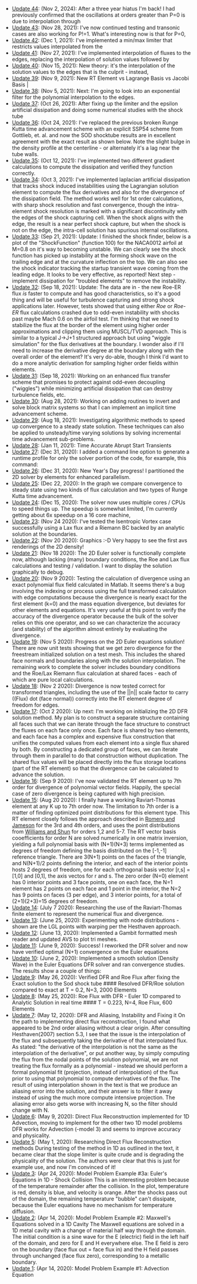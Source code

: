 - [Update 44](./NOTES/Update_44.md): (Nov 2, 2024): After a three year hiatus I'm back! I had previously confirmed that the oscillations at orders greater than P=0 is due to interpolation through
- [Update 43](./NOTES/Update_43.md): (Nov 28, 2021): I've now continued testing and transonic cases are also working for P!=1. What's interesting now is that for P=0,
- [Update 42](./NOTES/Update_42.md): (Dec 1, 2021): I've implemented a min/max limiter that restricts values interpolated from the
- [Update 41](./NOTES/Update_41.md): (Nov 27, 2021): I've implemented interpolation of fluxes to the edges, replacing the interpolation of solution values followed by
- [Update 40](./NOTES/Update_40.md): (Nov 15, 2021): New theory: it's the interpolation of the solution values to the edges that is the culprit - instead,
- [Update 39](./NOTES/Update_39.md): (Nov 9, 2021): New RT Element vs Lagrange Basis vs Jacobi Basis |
- [Update 38](./NOTES/Update_38.md): (Nov 5, 2021): Next: I'm going to look into an exponential filter for the polynomial interpolation to the edges.
- [Update 37](./NOTES/Update_37.md): (Oct 26, 2021): After fixing up the limiter and the epsilon artificial dissipation and doing some numerical studies with the shock tube
- [Update 36](./NOTES/Update_36.md): (Oct 24, 2021): I've replaced the previous broken Runge Kutta time advancement scheme with an explicit SSP54 scheme from Gottlieb, et. al. and now the SOD shocktube results are in excellent agreement with the exact result as shown below. Note the slight bulge in the density profile at the centerline - or alternately it's a lag near the tube walls.
- [Update 35](./NOTES/Update_35.md): (Oct 12, 2021): I've implemented two different gradient calculations to compute the dissipation and verified they function correctly.
- [Update 34](./NOTES/Update_34.md): (Oct 3, 2021): I've implemented laplacian artificial dissipation that tracks shock induced instabilities using the Lagrangian solution element to compute the flux derivatives and also for the divergence of the dissipation field. The method works well for 1st order calculations, with sharp shock resolution and fast convergence, though the intra-element shock resolution is marked with a significant discontinuity with the edges of the shock capturing cell. When the shock aligns with the edge, the result is a near perfect shock capture, but when the shock is not on the edge, the intra-cell solution has spurious internal oscillations.
- [Update 33](./NOTES/Update_33.md): (Sep 21, 2021): Update: I finished the shock finder, below is a plot of the "ShockFunction" (function 100) for the NACA0012 airfoil at M=0.8 on it's way to becoming unstable. We can clearly see the shock function has picked up instability at the forming shock wave on the trailing edge and at the curvature inflection on the top. We can also see the shock indicator tracking the startup transient wave coming from the leading edge. It looks to be very effective, as reported! Next step - implement dissipation for "troubled elements" to remove the instability.
- [Update 32](./NOTES/Update_32.md): (Sep 18, 2021): Update: The data are in - the new Roe-ER flux *is* faster to compute and has good characteristics, so it's a good thing  and will be useful for turbulence capturing and strong shock applications later. However, tests showed that using either *Roe* or *Roe-ER* flux calculations crashed due to odd-even instability with shocks past maybe Mach 0.6 on the airfoil test. I'm thinking that we need to stabilize the flux at the border of the element using higher order approximations and clipping them using MUSCL/TVD approach. This is similar to a typical J->J+1 structured approach but using "wiggle simulation" for the flux derivatives at the boundary. I wonder also if I'll need to increase the derivative degree at the boundary along with the overall order of the element? It's very do-able, though I think I'd want to do a more analytic derivation for sampling higher order fields within elements.
- [Update 31](./NOTES/Update_31.md): (Sep 18, 2021): Working on an enhanced flux transfer scheme that promises to protect against odd-even decoupling ("wiggles") while minimizing artificial dissipation that can destroy turbulence fields, etc.
- [Update 30](./NOTES/Update_30.md): (Aug 28, 2021): Working on adding routines to invert and solve block matrix systems so that I can implement an implicit time advancement scheme.
- [Update 29](./NOTES/Update_29.md): (Aug 18, 2021): Investigating algorithmic methods to speed up convergence to a steady state solution. These techniques can also be applied to unsteady/time varying solutions by solving incremental time advancement sub-problems.
- [Update 28](./NOTES/Update_28.md): (Jan 11, 2021): Time Accurate Abrupt Start Transients
- [Update 27](./NOTES/Update_27.md): (Dec 31, 2020): I added a command line option to generate a runtime profile for only the solver portion of the code, for example, this command:
- [Update 26](./NOTES/Update_26.md): (Dec 31, 2020): New Year's Day progress! I partitioned the 2D solver by elements for enhanced parallelism.
- [Update 25](./NOTES/Update_25.md): (Dec 22, 2020): In the graph we compare convergence to steady state using two kinds of flux calculation and two types of Runge Kutta time advancement.
- [Update 24](./NOTES/Update_24.md): (Dec 15, 2020): The solver now uses multiple cores / CPUs to speed things up. The speedup is somewhat limited, I'm currently getting about 6x speedup on a 16 core machine,
- [Update 23](./NOTES/Update_23.md): (Nov 24 2020): I've tested the Isentropic Vortex case successfully using a Lax flux and a Riemann BC backed by an analytic solution at the boundaries.
- [Update 22](./NOTES/Update_22.md): (Nov 20 2020): Graphics :-D Very happy to see the first avs renderings of the 2D density!
- [Update 21](./NOTES/Update_21.md): (Nov 18 2020): The 2D Euler solver is functionally complete now, although lacking (many) boundary conditions, the Roe and Lax flux calculations and testing / validation. I want to display the solution graphically to debug.
- [Update 20](./NOTES/Update_20.md): (Nov 9 2020): Testing the calculation of divergence using an exact polynomial flux field calculated in Matlab. It seems there's a bug involving the indexing or process using the full transformed calculation with edge computations because the divergence is nearly exact for the first element (k=0) and the mass equation divergence, but deviates for other elements and equations. It's very useful at this point to verify the accuracy of the divergence operator because the bulk of the solver relies on this one operator, and so we can characterize the accuracy (and stability) of the algorithm almost entirely by evaluating the divergence.
- [Update 19](./NOTES/Update_19.md): (Nov 5 2020): Progress on the 2D Euler equations solution! There are now unit tests showing that we get zero divergence for the freestream initialized solution on a test mesh. This includes the shared face normals and boundaries along with the solution interpolation. The remaining work to complete the solver includes boundary conditions and the Roe/Lax Riemann flux calculation at shared faces - each of which are pure local calculations.
- [Update 18](./NOTES/Update_18.md): (Nov 2 2020): Divergence is now tested correct for transformed triangles, including the use of the ||n|| scale factor to carry ((Flux) dot (face normal)) correctly into the RT element degree of freedom for edges.
- [Update 17](./NOTES/Update_17.md): (Oct 2 2020): Up next: I'm working on initializing the 2D DFR solution method. My plan is to construct a separate structure containing all faces such that we can iterate through the face structure to construct the fluxes on each face only once. Each face is shared by two elements, and each face has a complex and expensive flux construction that unifies the computed values from each element into a single flux shared by both. By constructing a dedicated group of faces, we can iterate through them in parallel to do that construction without duplication. The shared flux values will be placed directly into the flux storage locations (part of the RT element) so that the divergence can be calculated to advance the solution.
- [Update 16](./NOTES/Update_16.md): (Sep 9 2020): I've now validated the RT element up to 7th order for divergence of polynomial vector fields. Happily, the special case of zero divergence is being captured with high precision.
- [Update 15](./NOTES/Update_15.md): (Aug 20 2020): I finally have a working Raviart-Thomas element at any K up to 7th order now. The limitation to 7th order is a matter of finding optimized point distributions for this element type. This RT element closely follows the approach described in [Romero and Jameson](https://github.com/Notargets/gocfd/blob/master/research/convergence_and_fluxes/DFR/romero_jsc_2017.pdf) for the 3rd and 4th orders, and uses the point distributions from [Williams and Shun](https://github.com/Notargets/gocfd/blob/master/research/convergence_and_fluxes/DFR/williams-shun-jameson-quadrature.pdf) for orders 1,2 and 5-7. The RT vector basis cooefficients for order N are solved numerically in one matrix inversion, yielding a full polynomial basis with (N+1)(N+3) terms implemented as degrees of freedom defining the basis distributed on the [-1,-1] reference triangle. There are 3(N+1) points on the faces of the triangle, and N(N+1)/2 points defining the interior, and each of the interior points hosts 2 degrees of freedom, one for each orthogonal basis vector [r,s] = [1,0] and [0,1], the axis vectos for r and s. The zero order (N=0) element has 0 interior points and 3 face points, one on each face, the N=1 element has 2 points on each face and 1 point in the interior, the N=2 has 9 points on faces (3 per edge), and 3 interior points, for a total of (2+1)(2+3)=15 degrees of freedom.
- [Update 14](./NOTES/Update_14.md): (July 7 2020): Researching the use of the Raviart-Thomas finite element to represent the numerical flux and divergence.
- [Update 13](./NOTES/Update_13.md): (June 25, 2020): Experimenting with node distributions - shown are the LGL points with warping per the Hesthaven approach.
- [Update 12](./NOTES/Update_12.md): (June 13, 2020): Implemented a Gambit formatted mesh reader and updated AVS to plot tri meshes.
- [Update 11](./NOTES/Update_11.md): (June 9, 2020): Success! I reworked the DFR solver and now have verified optimal (N+1) convergence on the Euler equations
- [Update 10](./NOTES/Update_10.md): (June 2, 2020):  Implemented a smooth solution (Density Wave) in the Euler Equations DFR solver and ran convergence studies. The results show a couple of things:
- [Update 9](./NOTES/Update_9.md): (May 26, 2020): Verified DFR and Roe Flux after fixing the Exact solution to the Sod shock tube #### Resolved DFR/Roe solution compared to exact at T = 0.2, N=3, 2000 Elements
- [Update 8](./NOTES/Update_8.md): (May 25, 2020): Roe Flux with DFR - Euler 1D compared to Analytic Solution in real time #### T = 0.223, N=4, Roe Flux, 600 Elements
- [Update 7](./NOTES/Update_7.md): (May 12, 2020): DFR and Aliasing, Instability and Fixing it On the path to implementing direct flux reconstruction, I found what appeared to be 2nd order aliasing without a clear origin. After consulting Hesthaven(2007) section 5.3, I see that the issue is the interpolation of the flux and subsequently taking the derivative of that interpolated flux. As stated: "the derivative of the interpolation is not the same as the interpolation of the derivative", or put another way, by simply computing the flux from the nodal points of the solution polynomial, we are not treating the flux formally as a polynomial - instead we should perform a formal polynomial fit (projection, instead of interpolation) of the flux prior to using that polynomial to compute derivatives of the flux. The result of using interpolation shown in the text is that we produce an aliasing error into the solution, and their answer is to filter it away instead of using the much more compute intensive projection. The aliasing error also gets worse with increasing N, so the filter should change with N.
- [Update 6](./NOTES/Update_6.md): (May 9, 2020): Direct Flux Reconstruction implemented for 1D Advection, moving to implement for the other two 1D model problems DFR works for Advection (-model 3) and seems to improve accuracy and physicality.
- [Update 5](./NOTES/Update_5.md): (May 1, 2020): Researching Direct Flux Reconstruction methods During testing of the method in 1D as outlined in the text, it became clear that the slope limiter is quite crude and is degrading the physicality of the solution. The authors were clear that this is just for example use, and now I'm convinced of it!
- [Update 3](./NOTES/Update_3.md): (Apr 24, 2020): Model Problem Example #3a: Euler's Equations in 1D - Shock Collision This is an interesting problem because of the temperature remainder after the collision. In the plot, temperature is red, density is blue, and velocity is orange. After the shocks pass out of the domain, the remaining temperature "bubble" can't dissipate, because the Euler equations have no mechanism for temperature diffusion.
- [Update 2](./NOTES/Update_2.md): (Apr 14, 2020): Model Problem Example #2: Maxwell's Equations solved in a 1D Cavity The Maxwell equations are solved in a 1D metal cavity with a change of material half way through the domain. The initial condition is a sine wave for the E (electric) field in the left half of the domain, and zero for E and H everywhere else. The E field is zero on the boundary (face flux out = face flux in) and the H field passes through unchanged (face flux zero), corresponding to a metallic boundary.
- [Update 1](./NOTES/Update_1.md): (Apr 14, 2020): Model Problem Example #1: Advection Equation 
